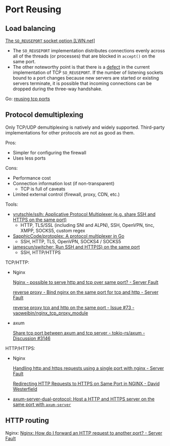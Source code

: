 # Port Reusing
## Load balancing
[The `SO_REUSEPORT` socket option \[LWN.net\]](https://lwn.net/Articles/542629/)
- The `SO_REUSEPORT` implementation distributes connections evenly across all of the threads (or processes) that are blocked in `accept()` on the same port.
- The other noteworthy point is that there is a [defect](https://lwn.net/Articles/542738/) in the current implementation of TCP `SO_REUSEPORT`. If the number of listening sockets bound to a port changes because new servers are started or existing servers terminate, it is possible that incoming connections can be dropped during the three-way handshake.

Go: [reusing tcp ports](https://seankhliao.com/blog/12020-07-04-reusing-tcp-ports/)

## Protocol demultiplexing
Only TCP/UDP demultiplexing is natively and widely supported. Third-party implementations for other protocols are not as good as them.

Pros:
- Simpler for configuring the firewall
- Uses less ports

Cons:
- Performance cost
- Connection information lost (if non-transparent)
  - TCP is full of caveats
- Limited external control (firewall, proxy, CDN, etc.)

Tools:
- [yrutschle/sslh: Applicative Protocol Multiplexer (e.g. share SSH and HTTPS on the same port)](https://github.com/yrutschle/sslh)
  - HTTP, TLS/SSL (including SNI and ALPN), SSH, OpenVPN, tinc, XMPP, SOCKS5, custom regex
- [SapphicCode/protoplex: A protocol multiplexer in Go](https://github.com/SapphicCode/protoplex)
  - SSH, HTTP, TLS, OpenVPN, SOCKS4 / SOCKS5
- [jamescun/switcher: Run SSH and HTTP(S) on the same port](https://github.com/jamescun/switcher)
  - SSH, HTTP/HTTPS

TCP/HTTP:
- Nginx

  [Nginx - possible to serve http and tcp over same port? - Server Fault](https://serverfault.com/questions/1019456/nginx-possible-to-serve-http-and-tcp-over-same-port)

  [reverse proxy - Bind nginx on the same port for tcp and http - Server Fault](https://serverfault.com/questions/586209/bind-nginx-on-the-same-port-for-tcp-and-http)

  [reverse proxy tcp and http on the same port - Issue #73 - yaoweibin/nginx\_tcp\_proxy\_module](https://github.com/yaoweibin/nginx_tcp_proxy_module/issues/73)
- axum

  [Share tcp port between axum and tcp server - tokio-rs/axum - Discussion #3146](https://github.com/tokio-rs/axum/discussions/3146)

HTTP/HTTPS:
- Nginx

  [Handling http and https requests using a single port with nginx - Server Fault](https://serverfault.com/questions/47876/handling-http-and-https-requests-using-a-single-port-with-nginx)

  [Redirecting HTTP Requests to HTTPS on Same Port in NGINX - David Westerfield](https://davidwesterfield.net/2021/03/redirecting-http-requests-to-https-on-same-port-in-nginx/)
- [axum-server-dual-protocol: Host a HTTP and HTTPS server on the same port with `axum-server`](https://github.com/daxpedda/axum-server-dual-protocol)

## HTTP routing
Nginx: [Nginx: How do I forward an HTTP request to another port? - Server Fault](https://serverfault.com/questions/536576/nginx-how-do-i-forward-an-http-request-to-another-port)
